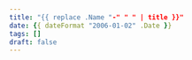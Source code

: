 ```yaml
---
title: "{{ replace .Name "-" " " | title }}"
date: {{ dateFormat "2006-01-02" .Date }}
tags: []
draft: false
---
```

